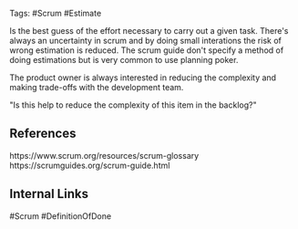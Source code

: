 Tags: #Scrum #Estimate

Is the best guess of the effort necessary to carry out a given task. There's always an uncertainty in scrum and by doing small interations the risk of wrong estimation is reduced. The scrum guide don't specify a method of doing estimations but is very common to use planning poker.

The product owner is always interested in reducing the complexity and making trade-offs with the development team.

"Is this help to reduce the complexity of this item in the backlog?"

<h2>References</h2>
https://www.scrum.org/resources/scrum-glossary
https://scrumguides.org/scrum-guide.html
<h2>Internal Links</h2>
#Scrum #DefinitionOfDone 